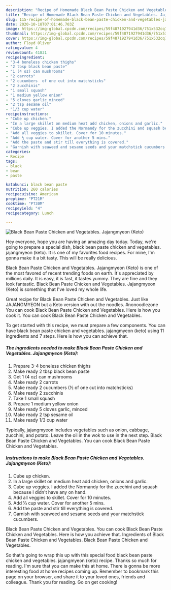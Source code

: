 ```yaml
---
description: "Recipe of Homemade Black Bean Paste Chicken and Vegetables. Jajangmyeon (Keto)"
title: "Recipe of Homemade Black Bean Paste Chicken and Vegetables. Jajangmyeon (Keto)"
slug: 115-recipe-of-homemade-black-bean-paste-chicken-and-vegetables-jajangmyeon-keto
date: 2020-10-18T07:01:46.703Z
image: https://img-global.cpcdn.com/recipes/59f4871927941d36/751x532cq70/black-bean-paste-chicken-and-vegetables-jajangmyeon-keto-recipe-main-photo.jpg
thumbnail: https://img-global.cpcdn.com/recipes/59f4871927941d36/751x532cq70/black-bean-paste-chicken-and-vegetables-jajangmyeon-keto-recipe-main-photo.jpg
cover: https://img-global.cpcdn.com/recipes/59f4871927941d36/751x532cq70/black-bean-paste-chicken-and-vegetables-jajangmyeon-keto-recipe-main-photo.jpg
author: Floyd Oliver
ratingvalue: 4
reviewcount: 41831
recipeingredient:
- "3-4 boneless chicken thighs"
- "2 tbsp black bean paste"
- "1 (4 oz) can mushrooms"
- "2 carrots"
- "2 cucumbers  of one cut into matchsticks"
- "2 zucchinis"
- "1 small squash"
- "1 medium yellow onion"
- "5 cloves garlic minced"
- "2 tsp sesame oil"
- "1/3 cup water"
recipeinstructions:
- "Cube up chicken."
- "In a large skillet on medium heat add chicken, onions and garlic."
- "Cube up veggies. I added the Normandy for the zucchini and squash because I didn&#39;t have any on hand."
- "Add all veggies to skillet. Cover for 10 minutes."
- "Add ⅓ cup water. Cover for another 5 mins."
- "Add the paste and stir till everything is covered."
- "Garnish with seaweed and sesame seeds and your matchstick cucumbers."
categories:
- Recipe
tags:
- black
- bean
- paste

katakunci: black bean paste 
nutrition: 260 calories
recipecuisine: American
preptime: "PT21M"
cooktime: "PT30M"
recipeyield: "4"
recipecategory: Lunch

---
```



![Black Bean Paste Chicken and Vegetables. Jajangmyeon (Keto)](https://img-global.cpcdn.com/recipes/59f4871927941d36/751x532cq70/black-bean-paste-chicken-and-vegetables-jajangmyeon-keto-recipe-main-photo.jpg)

Hey everyone, hope you are having an amazing day today. Today, we're going to prepare a special dish, black bean paste chicken and vegetables. jajangmyeon (keto). It is one of my favorites food recipes. For mine, I'm gonna make it a bit tasty. This will be really delicious.

Black Bean Paste Chicken and Vegetables. Jajangmyeon (Keto) is one of the most favored of recent trending foods on earth. It's appreciated by millions daily. It is easy, it is fast, it tastes yummy. They are fine and they look fantastic. Black Bean Paste Chicken and Vegetables. Jajangmyeon (Keto) is something that I've loved my whole life.

Great recipe for Black Bean Paste Chicken and Vegetables. Just like JAJANGMYEON but a Keto version with out the noodles. #nonoodlezone You can cook Black Bean Paste Chicken and Vegetables. Here is how you cook it. You can cook Black Bean Paste Chicken and Vegetables.


To get started with this recipe, we must prepare a few components. You can have black bean paste chicken and vegetables. jajangmyeon (keto) using 11 ingredients and 7 steps. Here is how you can achieve that.

<!--inarticleads1-->

##### The ingredients needed to make Black Bean Paste Chicken and Vegetables. Jajangmyeon (Keto):

1. Prepare 3-4 boneless chicken thighs
1. Make ready 2 tbsp black bean paste
1. Get 1 (4 oz) can mushrooms
1. Make ready 2 carrots
1. Make ready 2 cucumbers (½ of one cut into matchsticks)
1. Make ready 2 zucchinis
1. Take 1 small squash
1. Prepare 1 medium yellow onion
1. Make ready 5 cloves garlic, minced
1. Make ready 2 tsp sesame oil
1. Make ready 1/3 cup water


Typically, jajangmyeon includes vegetables such as onion, cabbage, zucchini, and potato. Leave the oil in the wok to use in the next step. Black Bean Paste Chicken and Vegetables. You can cook Black Bean Paste Chicken and Vegetables. 

<!--inarticleads2-->

##### Instructions to make Black Bean Paste Chicken and Vegetables. Jajangmyeon (Keto):

1. Cube up chicken.
1. In a large skillet on medium heat add chicken, onions and garlic.
1. Cube up veggies. I added the Normandy for the zucchini and squash because I didn&#39;t have any on hand.
1. Add all veggies to skillet. Cover for 10 minutes.
1. Add ⅓ cup water. Cover for another 5 mins.
1. Add the paste and stir till everything is covered.
1. Garnish with seaweed and sesame seeds and your matchstick cucumbers.


Black Bean Paste Chicken and Vegetables. You can cook Black Bean Paste Chicken and Vegetables. Here is how you achieve that. Ingredients of Black Bean Paste Chicken and Vegetables. Black Bean Paste Chicken and Vegetables. 

So that's going to wrap this up with this special food black bean paste chicken and vegetables. jajangmyeon (keto) recipe. Thanks so much for reading. I'm sure that you can make this at home. There is gonna be more interesting food at home recipes coming up. Remember to bookmark this page on your browser, and share it to your loved ones, friends and colleague. Thank you for reading. Go on get cooking!

